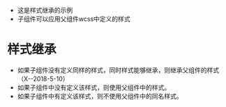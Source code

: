 - 这是样式继承的示例
- 子组件可以应用父组件wcss中定义的样式

# 样式继承

- 如果子组件没有定义同样的样式，同时样式能够继承，则继承父组件的样式（X--2018-5-10）
- 如果子组件中没有定义该样式，则使用父组件中的样式。
- 如果子组件中有定义该样式，则不使用父组件中的同名样式。